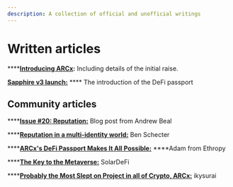 ```yaml
---
description: A collection of official and unofficial writings
---
```


# Written articles

\*\*\*\*[**Introducing ARCx**](https://arcx.substack.com/p/introducing-arcx)**:** Including details of the initial raise.   
  
[**Sapphire v3 launch:**](https://arcx.substack.com/p/introducing-arcx-sapphire-v3) **** The introduction of the DeFi passport   


## **Community articles**

\*\*\*\*[**Issue \#20: Reputation:**](https://30000feet.substack.com/p/issue-20-reputation) Blog post from Andrew Beal

\*\*\*\*[**Reputation in a multi-identity world:**](https://benschecter.com/writing/multi-identityreputation) Ben Schecter

\*\*\*\*[**ARCx's DeFi Passport Makes It All Possible:**](https://ethropy.substack.com/p/arcxs-defi-passport-makes-it-all) ****Adam from Ethropy

\*\*\*\*[**The Key to the Metaverse:**](https://solardefi.substack.com/p/the-key-to-the-metaverse) SolarDeFi

\*\*\*\*[**Probably the Most Slept on Project in all of Crypto, ARCx:**](https://ikysurai.medium.com/probably-the-most-slept-on-project-in-all-of-crypto-arcx-c63342f6d4dc) ikysurai



  


  
  
  
  


